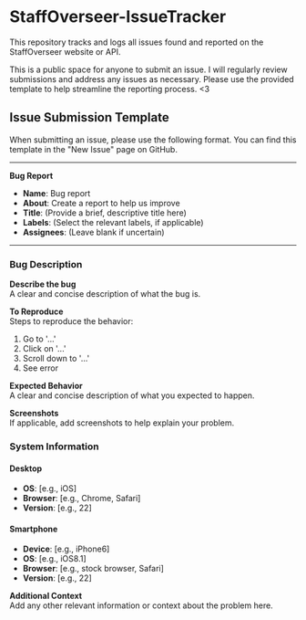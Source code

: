 # StaffOverseer-IssueTracker

This repository tracks and logs all issues found and reported on the StaffOverseer website or API.

This is a public space for anyone to submit an issue. I will regularly review submissions and address any issues as necessary. Please use the provided template to help streamline the reporting process. <3

## Issue Submission Template

When submitting an issue, please use the following format. You can find this template in the "New Issue" page on GitHub.

---

**Bug Report**

- **Name**: Bug report
- **About**: Create a report to help us improve
- **Title**: (Provide a brief, descriptive title here)
- **Labels**: (Select the relevant labels, if applicable)
- **Assignees**: (Leave blank if uncertain)

---

### Bug Description

**Describe the bug**  
A clear and concise description of what the bug is.

**To Reproduce**  
Steps to reproduce the behavior:
1. Go to '...'
2. Click on '...'
3. Scroll down to '...'
4. See error

**Expected Behavior**  
A clear and concise description of what you expected to happen.

**Screenshots**  
If applicable, add screenshots to help explain your problem.

### System Information

#### Desktop
- **OS**: [e.g., iOS]
- **Browser**: [e.g., Chrome, Safari]
- **Version**: [e.g., 22]

#### Smartphone
- **Device**: [e.g., iPhone6]
- **OS**: [e.g., iOS8.1]
- **Browser**: [e.g., stock browser, Safari]
- **Version**: [e.g., 22]

**Additional Context**  
Add any other relevant information or context about the problem here.
